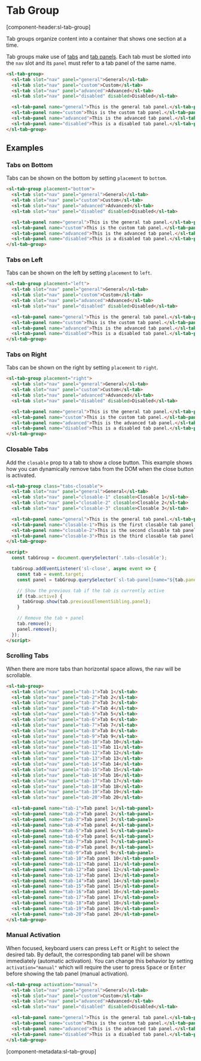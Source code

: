 # Tab Group

[component-header:sl-tab-group]

Tab groups organize content into a container that shows one section at a time.

Tab groups make use of [tabs](/components/tab) and [tab panels](/components/tab-panel). Each tab must be slotted into the `nav` slot and its `panel` must refer to a tab panel of the same name.

```html preview
<sl-tab-group>
  <sl-tab slot="nav" panel="general">General</sl-tab>
  <sl-tab slot="nav" panel="custom">Custom</sl-tab>
  <sl-tab slot="nav" panel="advanced">Advanced</sl-tab>
  <sl-tab slot="nav" panel="disabled" disabled>Disabled</sl-tab>

  <sl-tab-panel name="general">This is the general tab panel.</sl-tab-panel>
  <sl-tab-panel name="custom">This is the custom tab panel.</sl-tab-panel>
  <sl-tab-panel name="advanced">This is the advanced tab panel.</sl-tab-panel>
  <sl-tab-panel name="disabled">This is a disabled tab panel.</sl-tab-panel>
</sl-tab-group>
```

## Examples

### Tabs on Bottom

Tabs can be shown on the bottom by setting `placement` to `bottom`.

```html preview
<sl-tab-group placement="bottom">
  <sl-tab slot="nav" panel="general">General</sl-tab>
  <sl-tab slot="nav" panel="custom">Custom</sl-tab>
  <sl-tab slot="nav" panel="advanced">Advanced</sl-tab>
  <sl-tab slot="nav" panel="disabled" disabled>Disabled</sl-tab>

  <sl-tab-panel name="general">This is the general tab panel.</sl-tab-panel>
  <sl-tab-panel name="custom">This is the custom tab panel.</sl-tab-panel>
  <sl-tab-panel name="advanced">This is the advanced tab panel.</sl-tab-panel>
  <sl-tab-panel name="disabled">This is a disabled tab panel.</sl-tab-panel>
</sl-tab-group>
```

### Tabs on Left

Tabs can be shown on the left by setting `placement` to `left`.

```html preview
<sl-tab-group placement="left">
  <sl-tab slot="nav" panel="general">General</sl-tab>
  <sl-tab slot="nav" panel="custom">Custom</sl-tab>
  <sl-tab slot="nav" panel="advanced">Advanced</sl-tab>
  <sl-tab slot="nav" panel="disabled" disabled>Disabled</sl-tab>

  <sl-tab-panel name="general">This is the general tab panel.</sl-tab-panel>
  <sl-tab-panel name="custom">This is the custom tab panel.</sl-tab-panel>
  <sl-tab-panel name="advanced">This is the advanced tab panel.</sl-tab-panel>
  <sl-tab-panel name="disabled">This is a disabled tab panel.</sl-tab-panel>
</sl-tab-group>
```

### Tabs on Right

Tabs can be shown on the right by setting `placement` to `right`.

```html preview
<sl-tab-group placement="right">
  <sl-tab slot="nav" panel="general">General</sl-tab>
  <sl-tab slot="nav" panel="custom">Custom</sl-tab>
  <sl-tab slot="nav" panel="advanced">Advanced</sl-tab>
  <sl-tab slot="nav" panel="disabled" disabled>Disabled</sl-tab>

  <sl-tab-panel name="general">This is the general tab panel.</sl-tab-panel>
  <sl-tab-panel name="custom">This is the custom tab panel.</sl-tab-panel>
  <sl-tab-panel name="advanced">This is the advanced tab panel.</sl-tab-panel>
  <sl-tab-panel name="disabled">This is a disabled tab panel.</sl-tab-panel>
</sl-tab-group>
```

### Closable Tabs

Add the `closable` prop to a tab to show a close button. This example shows how you can dynamically remove tabs from the DOM when the close button is activated.

```html preview
<sl-tab-group class="tabs-closable">
  <sl-tab slot="nav" panel="general">General</sl-tab>
  <sl-tab slot="nav" panel="closable-1" closable>Closable 1</sl-tab>
  <sl-tab slot="nav" panel="closable-2" closable>Closable 2</sl-tab>
  <sl-tab slot="nav" panel="closable-3" closable>Closable 3</sl-tab>

  <sl-tab-panel name="general">This is the general tab panel.</sl-tab-panel>
  <sl-tab-panel name="closable-1">This is the first closable tab panel.</sl-tab-panel>
  <sl-tab-panel name="closable-2">This is the second closable tab panel.</sl-tab-panel>
  <sl-tab-panel name="closable-3">This is the third closable tab panel.</sl-tab-panel>
</sl-tab-group>

<script>
  const tabGroup = document.querySelector('.tabs-closable');

  tabGroup.addEventListener('sl-close', async event => {
    const tab = event.target;
    const panel = tabGroup.querySelector(`sl-tab-panel[name="${tab.panel}"]`);

    // Show the previous tab if the tab is currently active
    if (tab.active) {
      tabGroup.show(tab.previousElementSibling.panel);
    }

    // Remove the tab + panel
    tab.remove();
    panel.remove();
  });
</script>
```

### Scrolling Tabs

When there are more tabs than horizontal space allows, the nav will be scrollable.

```html preview
<sl-tab-group>
  <sl-tab slot="nav" panel="tab-1">Tab 1</sl-tab>
  <sl-tab slot="nav" panel="tab-2">Tab 2</sl-tab>
  <sl-tab slot="nav" panel="tab-3">Tab 3</sl-tab>
  <sl-tab slot="nav" panel="tab-4">Tab 4</sl-tab>
  <sl-tab slot="nav" panel="tab-5">Tab 5</sl-tab>
  <sl-tab slot="nav" panel="tab-6">Tab 6</sl-tab>
  <sl-tab slot="nav" panel="tab-7">Tab 7</sl-tab>
  <sl-tab slot="nav" panel="tab-8">Tab 8</sl-tab>
  <sl-tab slot="nav" panel="tab-9">Tab 9</sl-tab>
  <sl-tab slot="nav" panel="tab-10">Tab 10</sl-tab>
  <sl-tab slot="nav" panel="tab-11">Tab 11</sl-tab>
  <sl-tab slot="nav" panel="tab-12">Tab 12</sl-tab>
  <sl-tab slot="nav" panel="tab-13">Tab 13</sl-tab>
  <sl-tab slot="nav" panel="tab-14">Tab 14</sl-tab>
  <sl-tab slot="nav" panel="tab-15">Tab 15</sl-tab>
  <sl-tab slot="nav" panel="tab-16">Tab 16</sl-tab>
  <sl-tab slot="nav" panel="tab-17">Tab 17</sl-tab>
  <sl-tab slot="nav" panel="tab-18">Tab 18</sl-tab>
  <sl-tab slot="nav" panel="tab-19">Tab 19</sl-tab>
  <sl-tab slot="nav" panel="tab-20">Tab 20</sl-tab>

  <sl-tab-panel name="tab-1">Tab panel 1</sl-tab-panel>
  <sl-tab-panel name="tab-2">Tab panel 2</sl-tab-panel>
  <sl-tab-panel name="tab-3">Tab panel 3</sl-tab-panel>
  <sl-tab-panel name="tab-4">Tab panel 4</sl-tab-panel>
  <sl-tab-panel name="tab-5">Tab panel 5</sl-tab-panel>
  <sl-tab-panel name="tab-6">Tab panel 6</sl-tab-panel>
  <sl-tab-panel name="tab-7">Tab panel 7</sl-tab-panel>
  <sl-tab-panel name="tab-8">Tab panel 8</sl-tab-panel>
  <sl-tab-panel name="tab-9">Tab panel 9</sl-tab-panel>
  <sl-tab-panel name="tab-10">Tab panel 10</sl-tab-panel>
  <sl-tab-panel name="tab-11">Tab panel 11</sl-tab-panel>
  <sl-tab-panel name="tab-12">Tab panel 12</sl-tab-panel>
  <sl-tab-panel name="tab-13">Tab panel 13</sl-tab-panel>
  <sl-tab-panel name="tab-14">Tab panel 14</sl-tab-panel>
  <sl-tab-panel name="tab-15">Tab panel 15</sl-tab-panel>
  <sl-tab-panel name="tab-16">Tab panel 16</sl-tab-panel>
  <sl-tab-panel name="tab-17">Tab panel 17</sl-tab-panel>
  <sl-tab-panel name="tab-18">Tab panel 18</sl-tab-panel>
  <sl-tab-panel name="tab-19">Tab panel 19</sl-tab-panel>
  <sl-tab-panel name="tab-20">Tab panel 20</sl-tab-panel>
</sl-tab-group>
```

### Manual Activation

When focused, keyboard users can press <kbd>Left</kbd> or <kbd>Right</kbd> to select the desired tab. By default, the corresponding tab panel will be shown immediately (automatic activation). You can change this behavior by setting `activation="manual"` which will require the user to press <kbd>Space</kbd> or <kbd>Enter</kbd> before showing the tab panel (manual activation).

```html preview
<sl-tab-group activation="manual">
  <sl-tab slot="nav" panel="general">General</sl-tab>
  <sl-tab slot="nav" panel="custom">Custom</sl-tab>
  <sl-tab slot="nav" panel="advanced">Advanced</sl-tab>
  <sl-tab slot="nav" panel="disabled" disabled>Disabled</sl-tab>

  <sl-tab-panel name="general">This is the general tab panel.</sl-tab-panel>
  <sl-tab-panel name="custom">This is the custom tab panel.</sl-tab-panel>
  <sl-tab-panel name="advanced">This is the advanced tab panel.</sl-tab-panel>
  <sl-tab-panel name="disabled">This is a disabled tab panel.</sl-tab-panel>
</sl-tab-group>
```

[component-metadata:sl-tab-group]
